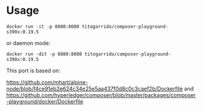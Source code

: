 # Usage

```
docker run -it -p 8080:8080 titogarrido/composer-playground-s390x:0.19.5
```

or daemon mode:

```
docker run -dit -p 8080:8080 titogarrido/composer-playground-s390x:0.19.5
```

This port is based on:

https://github.com/mhart/alpine-node/blob/f4ce91eb2e624c34e25e5aa437f0d8c0c3caef2b/Dockerfile
and
https://github.com/hyperledger/composer/blob/master/packages/composer-playground/docker/Dockerfile
